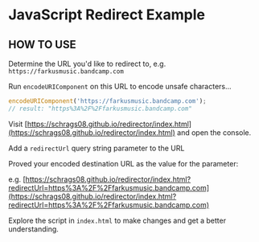 # JavaScript Redirect Example

## HOW TO USE

Determine the URL you'd like to redirect to, e.g. `https://farkusmusic.bandcamp.com`

Run `encodeURIComponent` on this URL to encode unsafe characters...

```js
encodeURIComponent('https://farkusmusic.bandcamp.com');
// result: "https%3A%2F%2Ffarkusmusic.bandcamp.com"
```

Visit [https://schrags08.github.io/redirector/index.html](https://schrags08.github.io/redirector/index.html) and open the console.

Add a `redirectUrl` query string parameter to the URL

Proved your encoded destination URL as the value for the parameter:

e.g. [https://schrags08.github.io/redirector/index.html?redirectUrl=https%3A%2F%2Ffarkusmusic.bandcamp.com](https://schrags08.github.io/redirector/index.html?redirectUrl=https%3A%2F%2Ffarkusmusic.bandcamp.com)

Explore the script in `index.html` to make changes and get a better understanding.
